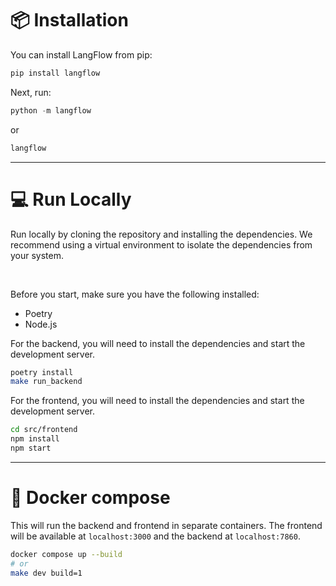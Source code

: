 # 📦 Installation

You can install LangFlow from pip:

``` py
pip install langflow
```

Next, run:

``` py
python -m langflow
```

or

``` py
langflow
```

---

# 💻 Run Locally
Run locally by cloning the repository and installing the dependencies. We recommend using a virtual environment to isolate the dependencies from your system.

<br>

Before you start, make sure you have the following installed:
  - Poetry
  - Node.js

For the backend, you will need to install the dependencies and start the development server.
```bash
poetry install
make run_backend
```
For the frontend, you will need to install the dependencies and start the development server.
```bash
cd src/frontend
npm install
npm start
```

---

# :whale: Docker compose
This will run the backend and frontend in separate containers. The frontend will be available at `localhost:3000` and the backend at `localhost:7860`.
```bash
docker compose up --build
# or
make dev build=1
```